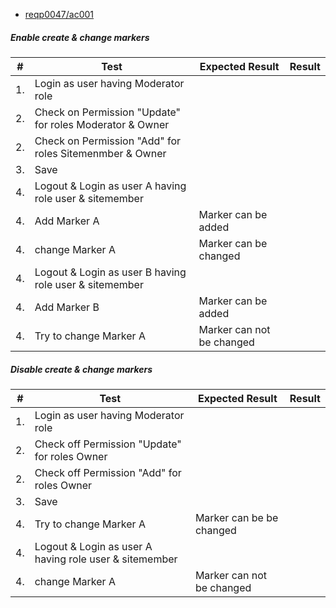 * [reqp0047/ac001](https://github.com/PolitAktiv/politaktiv-requirements/tree/master/en/requirements/req0075/ac001.md)

##### Enable create & change markers
|#		|Test										|Expected Result|Result	|
| -- 	| ------------------ 						| --- 			| --- 	|
|1.		|Login as user having Moderator role|||
|2.		|Check on Permission "Update" for roles Moderator & Owner|||
|2.		|Check on Permission "Add" for roles Sitemenmber & Owner|||
|3.		|Save							|||		
|4.		|Logout & Login as user A having role user & sitemember|||
|4.		|Add Marker A|Marker can be added||
|4.		|change Marker A|Marker can be changed||
|4.		|Logout & Login as user B having role user & sitemember|||
|4.		|Add Marker B|Marker can be added||
|4.		|Try to change Marker A|Marker can not be changed||

##### Disable create & change markers
|#		|Test										|Expected Result|Result	|
| -- 	| ------------------ 						| --- 			| --- 	|
|1.		|Login as user having Moderator role|||
|2.		|Check off Permission "Update" for roles Owner|||
|2.		|Check off Permission "Add" for roles Owner|||
|3.		|Save							|||		
|4.		|Try to change Marker A|Marker can be be changed||
|4.		|Logout & Login as user A having role user & sitemember|||
|4.		|change Marker A|Marker can not be changed||